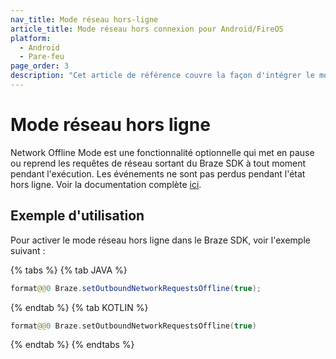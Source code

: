 ```yaml
---
nav_title: Mode réseau hors-ligne
article_title: Mode réseau hors connexion pour Android/FireOS
platform:
  - Android
  - Pare-feu
page_order: 3
description: "Cet article de référence couvre la façon d'intégrer le mode réseau hors ligne pour votre application Android."
---
```


# Mode réseau hors ligne

Network Offline Mode est une fonctionnalité optionnelle qui met en pause ou reprend les requêtes de réseau sortant du Braze SDK à tout moment pendant l'exécution. Les événements ne sont pas perdus pendant l'état hors ligne. Voir la documentation complète [ici][1].

## Exemple d'utilisation

Pour activer le mode réseau hors ligne dans le Braze SDK, voir l'exemple suivant :

{% tabs %}
{% tab JAVA %}

```java
format@@0 Braze.setOutboundNetworkRequestsOffline(true);
```

{% endtab %}
{% tab KOTLIN %}

```kotlin
format@@0 Braze.setOutboundNetworkRequestsOffline(true)
```

{% endtab %}
{% endtabs %}

[1]: https://appboy.github.io/appboy-android-sdk/kdoc/braze-android-sdk/com.appboy/-appboy/set-outbound-network-requests-offline.html
